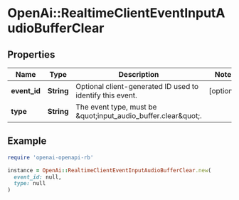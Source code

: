 # OpenAi::RealtimeClientEventInputAudioBufferClear

## Properties

| Name | Type | Description | Notes |
| ---- | ---- | ----------- | ----- |
| **event_id** | **String** | Optional client-generated ID used to identify this event. | [optional] |
| **type** | **String** | The event type, must be \&quot;input_audio_buffer.clear\&quot;. |  |

## Example

```ruby
require 'openai-openapi-rb'

instance = OpenAi::RealtimeClientEventInputAudioBufferClear.new(
  event_id: null,
  type: null
)
```

